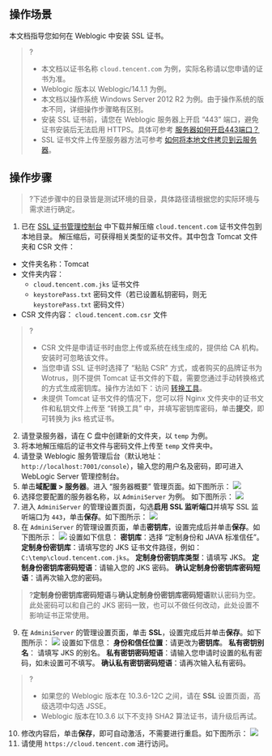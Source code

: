 ## 操作场景
本文档指导您如何在 Weblogic 中安装 SSL 证书。
>?
>- 本文档以证书名称 `cloud.tencent.com` 为例，实际名称请以您申请的证书为准。
>- Weblogic 版本以 Weblogic/14.1.1 为例。
>- 本文档以操作系统 Windows Server 2012 R2 为例。由于操作系统的版本不同，详细操作步骤略有区别。
>- 安装 SSL 证书前，请您在 Weblogic 服务器上开启 “443” 端口，避免证书安装后无法启用 HTTPS。具体可参考 [服务器如何开启443端口？](https://cloud.tencent.com/document/product/400/45144)
>- SSL 证书文件上传至服务器方法可参考 [如何将本地文件拷贝到云服务器](https://cloud.tencent.com/document/product/213/39138)。
>

## 操作步骤
>?下述步骤中的目录皆是测试环境的目录，具体路径请根据您的实际环境与需求进行确定。
>
1. 已在 [SSL 证书管理控制台](https://console.cloud.tencent.com/ssl) 中下载并解压缩 `cloud.tencent.com` 证书文件包到本地目录。
解压缩后，可获得相关类型的证书文件。其中包含 Tomcat 文件夹和 CSR 文件：
 - 文件夹名称：Tomcat
 - 文件夹内容：
    - `cloud.tencent.com.jks` 证书文件
    - `keystorePass.txt` 密码文件（若已设置私钥密码，则无 `keystorePass.txt` 密码文件）
  - CSR 文件内容：	`cloud.tencent.com.csr` 文件
  
>?
>- CSR 文件是申请证书时由您上传或系统在线生成的，提供给 CA 机构。安装时可忽略该文件。
>- 当您申请 SSL 证书时选择了 “粘贴 CSR” 方式，或者购买的品牌证书为 Wotrus，则不提供 Tomcat 证书文件的下载，需要您通过手动转换格式的方式生成密钥库。操作方法如下：访问 [转换工具](https://myssl.com/cert_convert.html)。
>- 未提供 Tomcat 证书文件的情况下，您可以将 Nginx 文件夹中的证书文件和私钥文件上传至 “转换工具” 中，并填写密钥库密码，单击**提交**，即可转换为 jks 格式证书。
>
2. 请登录服务器，请在 C 盘中创建新的文件夹，以 `temp` 为例。
3. 将本地解压缩后的证书文件与密码文件上传至 `temp` 文件夹中。
4. 请登录 Weblogic 服务管理后台（默认地址：`http://localhost:7001/console`），输入您的用户名及密码，即可进入 WebLogic Server 管理控制台。
5. 单击**域配置 > 服务器**。进入 “服务器概要” 管理页面。如下图所示：
![](https://main.qcloudimg.com/raw/ffc8a6df5c09dd96680cdcf1bdb241cb.png)
6. 选择您要配置的服务器名称，以 `AdminiServer` 为例。 如下图所示：
![](https://main.qcloudimg.com/raw/aa01743bf9a8db4e4b56688069bd9906.png)
7. 进入 `AdminiServer` 的管理设置页面，勾选**启用 SSL 监听端口**并填写 SSL 监听端口为 `443`，单击**保存**。如下图所示：
![](https://main.qcloudimg.com/raw/c48f73608b825c6fd3d50fe5e2d1ddcb.png)
8. 在 `AdminiServer` 的管理设置页面，单击**密钥库**，设置完成后并单击**保存**。如下图所示：
![](https://main.qcloudimg.com/raw/cd19bfe757e62b3dc0763d2d979a7cf5.png)
设置如下信息：
**密钥库**：选择 “定制身份和 JAVA 标准信任”。
**定制身份密钥库**：请填写您的 JKS 证书文件路径，例如：`C:\temp\cloud.tencent.com.jks`。
**定制身份密钥库类型**：请填写 JKS。
**定制身份密钥库密码短语**：请输入您的 JKS 密码。
**确认定制身份密钥库密码短语**：请再次输入您的密码。
>?**定制身份密钥库密码短语**与**确认定制身份密钥库密码短语**默认密码为空。此处密码可以和自己的 JKS 密码一致，也可以不做任何改动，此处设置不影响证书正常使用。
>
9. 在 `AdminiServer` 的管理设置页面，单击 **SSL**，设置完成后并单击**保存**。如下图所示：
![](https://main.qcloudimg.com/raw/729e4accbfbcc70dd198d6c1ad11c7e7.png)
设置如下信息：
**身份和信任位置**：请更改为**密钥库**。
**私有密钥别名**： 请填写 JKS 的别名。
**私有密钥密码短语**：请输入您申请时设置的私有密码，如未设置可不填写。
**确认私有密钥密码短语**：请再次输入私有密码。
>?
>- 如果您的 Weblogic 版本在 10.3.6-12C 之间，请在 **SSL** 设置页面，高级选项中勾选 JSSE。
>- Weblogic 版本在10.3.6 以下不支持 SHA2 算法证书，请升级后再试。
>
10. 修改内容后，单击**保存**，即可自动激活，不需要进行重启。如下图所示：
![](https://main.qcloudimg.com/raw/6dac04176e3f1c33af5f7426619c1987.png)
11. 请使用 `https://cloud.tencent.com` 进行访问。

